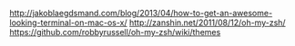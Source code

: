 http://jakoblaegdsmand.com/blog/2013/04/how-to-get-an-awesome-looking-terminal-on-mac-os-x/http://zanshin.net/2011/08/12/oh-my-zsh/https://github.com/robbyrussell/oh-my-zsh/wiki/themes